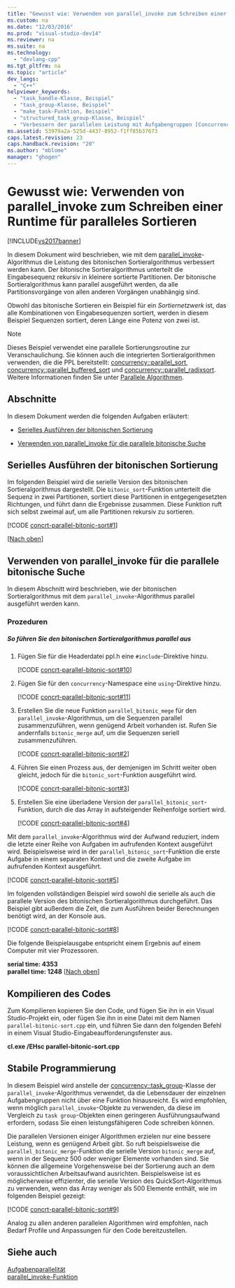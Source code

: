```yaml
---
title: "Gewusst wie: Verwenden von parallel_invoke zum Schreiben einer Runtime f&#252;r paralleles Sortieren"
ms.custom: na
ms.date: "12/03/2016"
ms.prod: "visual-studio-dev14"
ms.reviewer: na
ms.suite: na
ms.technology: 
  - "devlang-cpp"
ms.tgt_pltfrm: na
ms.topic: "article"
dev_langs: 
  - "C++"
helpviewer_keywords: 
  - "task_handle-Klasse, Beispiel"
  - "task_group-Klasse, Beispiel"
  - "make_task-Funktion, Beispiel"
  - "structured_task_group-Klasse, Beispiel"
  - "Verbessern der parallelen Leistung mit Aufgabengruppen [Concurrency Runtime]"
ms.assetid: 53979a2a-525d-4437-8952-f1ff85b37673
caps.latest.revision: 23
caps.handback.revision: "20"
ms.author: "mblome"
manager: "ghogen"
---
```

# Gewusst wie: Verwenden von parallel_invoke zum Schreiben einer Runtime f&#252;r paralleles Sortieren
[!INCLUDE[vs2017banner](../../assembler/inline/includes/vs2017banner.md)]

In diesem Dokument wird beschrieben, wie mit dem [parallel\_invoke](../Topic/parallel_invoke%20Function.md)\-Algorithmus die Leistung des bitonischen Sortieralgorithmus verbessert werden kann.  Der bitonische Sortieralgorithmus unterteilt die Eingabesequenz rekursiv in kleinere sortierte Partitionen.  Der bitonische Sortieralgorithmus kann parallel ausgeführt werden, da alle Partitionsvorgänge von allen anderen Vorgängen unabhängig sind.  
  
 Obwohl das bitonische Sortieren ein Beispiel für ein *Sortiernetzwerk* ist, das alle Kombinationen von Eingabesequenzen sortiert, werden in diesem Beispiel Sequenzen sortiert, deren Länge eine Potenz von zwei ist.  
  
> [!NOTE]
>  Dieses Beispiel verwendet eine parallele Sortierungsroutine zur Veranschaulichung.  Sie können auch die integrierten Sortieralgorithmen verwenden, die die PPL bereitstellt: [concurrency::parallel\_sort](../Topic/parallel_sort%20Function.md), [concurrency::parallel\_buffered\_sort](../Topic/parallel_buffered_sort%20Function.md) und [concurrency::parallel\_radixsort](../Topic/parallel_radixsort%20Function.md).  Weitere Informationen finden Sie unter [Parallele Algorithmen](../../parallel/concrt/parallel-algorithms.md).  
  
##  <a name="top"></a> Abschnitte  
 In diesem Dokument werden die folgenden Aufgaben erläutert:  
  
-   [Serielles Ausführen der bitonischen Sortierung](#serial)  
  
-   [Verwenden von parallel\_invoke für die parallele bitonische Suche](#parallel)  
  
##  <a name="serial"></a> Serielles Ausführen der bitonischen Sortierung  
 Im folgenden Beispiel wird die serielle Version des bitonischen Sortieralgorithmus dargestellt.  Die `bitonic_sort`\-Funktion unterteilt die Sequenz in zwei Partitionen, sortiert diese Partitionen in entgegengesetzten Richtungen, und führt dann die Ergebnisse zusammen.  Diese Funktion ruft sich selbst zweimal auf, um alle Partitionen rekursiv zu sortieren.  
  
 [!CODE [concrt-parallel-bitonic-sort#1](../CodeSnippet/VS_Snippets_ConcRT/concrt-parallel-bitonic-sort#1)]  
  
 \[[Nach oben](#top)\]  
  
##  <a name="parallel"></a> Verwenden von parallel\_invoke für die parallele bitonische Suche  
 In diesem Abschnitt wird beschrieben, wie der bitonischen Sortieralgorithmus mit dem `parallel_invoke`\-Algorithmus parallel ausgeführt werden kann.  
  
### Prozeduren  
  
##### So führen Sie den bitonischen Sortieralgorithmus parallel aus  
  
1.  Fügen Sie für die Headerdatei ppl.h eine `#include`\-Direktive hinzu.  
  
     [!CODE [concrt-parallel-bitonic-sort#10](../CodeSnippet/VS_Snippets_ConcRT/concrt-parallel-bitonic-sort#10)]  
  
2.  Fügen Sie für den `concurrency`\-Namespace eine `using`\-Direktive hinzu.  
  
     [!CODE [concrt-parallel-bitonic-sort#11](../CodeSnippet/VS_Snippets_ConcRT/concrt-parallel-bitonic-sort#11)]  
  
3.  Erstellen Sie die neue Funktion `parallel_bitonic_mege` für den `parallel_invoke`\-Algorithmus, um die Sequenzen parallel zusammenzuführen, wenn genügend Arbeit vorhanden ist.  Rufen Sie andernfalls `bitonic_merge` auf, um die Sequenzen seriell zusammenzuführen.  
  
     [!CODE [concrt-parallel-bitonic-sort#2](../CodeSnippet/VS_Snippets_ConcRT/concrt-parallel-bitonic-sort#2)]  
  
4.  Führen Sie einen Prozess aus, der demjenigen im Schritt weiter oben gleicht, jedoch für die `bitonic_sort`\-Funktion ausgeführt wird.  
  
     [!CODE [concrt-parallel-bitonic-sort#3](../CodeSnippet/VS_Snippets_ConcRT/concrt-parallel-bitonic-sort#3)]  
  
5.  Erstellen Sie eine überladene Version der `parallel_bitonic_sort`\-Funktion, durch die das Array in aufsteigender Reihenfolge sortiert wird.  
  
     [!CODE [concrt-parallel-bitonic-sort#4](../CodeSnippet/VS_Snippets_ConcRT/concrt-parallel-bitonic-sort#4)]  
  
 Mit dem `parallel_invoke`\-Algorithmus wird der Aufwand reduziert, indem die letzte einer Reihe von Aufgaben im aufrufenden Kontext ausgeführt wird.  Beispielsweise wird in der `parallel_bitonic_sort`\-Funktion die erste Aufgabe in einem separaten Kontext und die zweite Aufgabe im aufrufenden Kontext ausgeführt.  
  
 [!CODE [concrt-parallel-bitonic-sort#5](../CodeSnippet/VS_Snippets_ConcRT/concrt-parallel-bitonic-sort#5)]  
  
 Im folgenden vollständigen Beispiel wird sowohl die serielle als auch die parallele Version des bitonischen Sortieralgorithmus durchgeführt.  Das Beispiel gibt außerdem die Zeit, die zum Ausführen beider Berechnungen benötigt wird, an der Konsole aus.  
  
 [!CODE [concrt-parallel-bitonic-sort#8](../CodeSnippet/VS_Snippets_ConcRT/concrt-parallel-bitonic-sort#8)]  
  
 Die folgende Beispielausgabe entspricht einem Ergebnis auf einem Computer mit vier Prozessoren.  
  
  **serial time: 4353**  
**parallel time: 1248** \[[Nach oben](#top)\]  
  
## Kompilieren des Codes  
 Zum Kompilieren kopieren Sie den Code, und fügen Sie ihn in ein Visual Studio\-Projekt ein, oder fügen Sie ihn in eine Datei mit dem Namen `parallel-bitonic-sort.cpp` ein, und führen Sie dann den folgenden Befehl in einem Visual Studio\-Eingabeaufforderungsfenster aus.  
  
 **cl.exe \/EHsc parallel\-bitonic\-sort.cpp**  
  
## Stabile Programmierung  
 In diesem Beispiel wird anstelle der [concurrency::task\_group](../Topic/task_group%20Class.md)\-Klasse der `parallel_invoke`\-Algorithmus verwendet, da die Lebensdauer der einzelnen Aufgabengruppen nicht über eine Funktion hinausreicht.  Es wird empfohlen, wenn möglich `parallel_invoke`\-Objekte zu verwenden, da diese im Vergleich zu `task group`\-Objekten einen geringeren Ausführungsaufwand erfordern, sodass Sie einen leistungsfähigeren Code schreiben können.  
  
 Die parallelen Versionen einiger Algorithmen erzielen nur eine bessere Leistung, wenn es genügend Arbeit gibt.  So ruft beispielsweise die `parallel_bitonic_merge`\-Funktion die serielle Version `bitonic_merge` auf, wenn in der Sequenz 500 oder weniger Elemente vorhanden sind.  Sie können die allgemeine Vorgehensweise bei der Sortierung auch an dem voraussichtlichen Arbeitsaufwand ausrichten.  Beispielsweise ist es möglicherweise effizienter, die serielle Version des QuickSort\-Algorithmus zu verwenden, wenn das Array weniger als 500 Elemente enthält, wie im folgenden Beispiel gezeigt:  
  
 [!CODE [concrt-parallel-bitonic-sort#9](../CodeSnippet/VS_Snippets_ConcRT/concrt-parallel-bitonic-sort#9)]  
  
 Analog zu allen anderen parallelen Algorithmen wird empfohlen, nach Bedarf Profile und Anpassungen für den Code bereitzustellen.  
  
## Siehe auch  
 [Aufgabenparallelität](../../parallel/concrt/task-parallelism-concurrency-runtime.md)   
 [parallel\_invoke\-Funktion](../Topic/parallel_invoke%20Function.md)